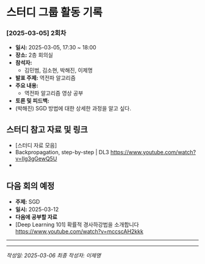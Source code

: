 # 스터디 그룹 활동 기록

### [2025-03-05] 2회차

-   **일시:** 2025-03-05, 17:30 ~ 18:00
-   **장소:** 2층 회의실
-   **참석자:**
    -   김민범, 김소현, 박해진, 이제명
-   **발표 주제:** 역전파 알고리즘
-   **주요 내용:**
    -   역전파 알고리즘 영상 공부
-   **토론 및 피드백:**
-   (박해진) SGD 방법에 대한 상세한 과정을 알고 싶다.

## 스터디 참고 자료 및 링크

-   [스터디 자료 모음]
-   Backpropagation, step-by-step | DL3 https://www.youtube.com/watch?v=Ilg3gGewQ5U
-

## 다음 회의 예정

-   **주제:** SGD
-   **일시:** 2025-03-12
-   **다음에 공부할 자료**
-   [Deep Learning 101] 확률적 경사하강법을 소개합니다 https://www.youtube.com/watch?v=mccscAH2kkk

---

---

_작성일: 2025-03-06_
_최종 작성자: 이제명_
